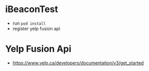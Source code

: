 # iBeaconTest
- run `pod install`
- register yelp fusion api

# Yelp Fusion Api 
- https://www.yelp.ca/developers/documentation/v3/get_started
